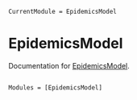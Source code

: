 ```@meta
CurrentModule = EpidemicsModel
```

# EpidemicsModel

Documentation for [EpidemicsModel](https://github.com/dknatan/EpidemicsModel.jl).

```@index
```

```@autodocs
Modules = [EpidemicsModel]
```
